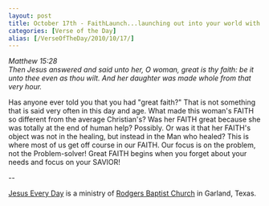 ```yaml
---
layout: post
title: October 17th - FaithLaunch...launching out into your world with
categories: [Verse of the Day]
alias: [/VerseOfTheDay/2010/10/17/]
---
```


_Matthew 15:28  
Then Jesus answered and said unto her, O woman, great is thy faith:
be it unto thee even as thou wilt. And her daughter was made whole
from that very hour._

Has anyone ever told you that you had "great faith?" That is not
something that is said very often in this day and age. What made this
woman's FAITH so different from the average Christian's? Was her FAITH
great because she was totally at the end of human help? Possibly. Or
was it that her FAITH's object was not in the healing, but instead in
the Man who healed? This is where most of us get off course in our
FAITH. Our focus is on the problem, not the Problem-solver! Great
FAITH begins when you forget about your needs and focus on your
SAVIOR!

 --

<a href=http://jesuseveryday.net>Jesus Every Day</a> is a ministry of <a href=http://rodgersbaptist.net>Rodgers Baptist Church</a> in Garland, Texas.

